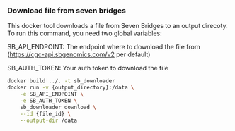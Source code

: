 ### Download  file from seven bridges

This docker tool downloads a file from Seven Bridges to an output direcoty.
To run this command, you need two global variables:

SB_API_ENDPOINT: The endpoint where to download the file from (https://cgc-api.sbgenomics.com/v2 per default)

SB_AUTH_TOKEN: Your auth token to download the file

```bash
docker build ../. -t sb_downloader
docker run -v {output_directory}:/data \
    -e SB_API_ENDPOINT \
    -e SB_AUTH_TOKEN \
    sb_downloader download \
    --id {file_id} \
    --output-dir /data
```